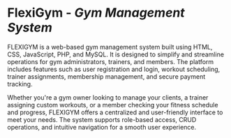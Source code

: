 ﻿# FlexiGym - _Gym Management System_

FLEXIGYM is a web-based gym management system built using HTML, CSS, JavaScript, PHP, and MySQL. It is designed to simplify and streamline operations for gym administrators, trainers, and members. The platform includes features such as user registration and login, workout scheduling, trainer assignments, membership management, and secure payment tracking.

Whether you're a gym owner looking to manage your clients, a trainer assigning custom workouts, or a member checking your fitness schedule and progress, FLEXIGYM offers a centralized and user-friendly interface to meet your needs. The system supports role-based access, CRUD operations, and intuitive navigation for a smooth user experience.
